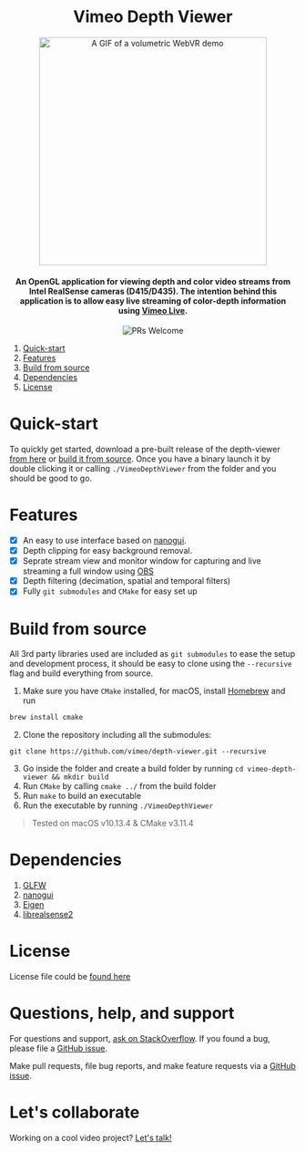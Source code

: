 <h1 align="center">Vimeo Depth Viewer</h1>


<p align="center">
<img src="https://github.com/vimeo/depth-viewer/blob/master/docs/cover.png" alt="A GIF of a volumetric WebVR demo" height="400" />
</p>

<h4 align="center">An OpenGL application for viewing depth and color video streams from Intel RealSense cameras (D415/D435). The intention behind this application is to allow easy live streaming of color-depth information using <a href="https://vimeo.com/live">Vimeo Live</a>.</h4>

<p align="center">
  <img src="https://img.shields.io/badge/PRs-welcome-brightgreen.svg?style=flat-square" alt="PRs Welcome">
</p>
 
1. [Quick-start](#quick-start)
1. [Features](#features)
1. [Build from source](#build-from-source)
1. [Dependencies](#dependencies)
1. [License](#license)

# Quick-start
To quickly get started, download a pre-built release of the depth-viewer [from here](https://github.com/vimeo/depth-viewer/releases) or [build it from source](#build-from-source). Once you have a binary launch it by double clicking it or calling `./VimeoDepthViewer` from the folder and you should be good to go.

# Features
- [x] An easy to use interface based on [nanogui](https://github.com/wjakob/nanogui).
- [x] Depth clipping for easy background removal.
- [x] Seprate stream view and monitor window for capturing and live streaming a full window using [OBS](http://obsproject.com)
- [x] Depth filtering (decimation, spatial and temporal filters)
- [x] Fully `git submodules` and `CMake` for easy set up

# Build from source
All 3rd party libraries used are included as `git submodules` to ease the setup and development process, it should be easy to clone using the `--recursive` flag and build everything from source.
1. Make sure you have `CMake` installed, for macOS, install [Homebrew](https://brew.sh) and run
```sh
brew install cmake
```
2. Clone the repository including all the submodules:
```
git clone https://github.com/vimeo/depth-viewer.git --recursive
```
3. Go inside the folder and create a build folder by running `cd vimeo-depth-viewer && mkdir build`
4. Run `CMake` by calling `cmake ../` from the build folder
5. Run `make` to build an executable
6. Run the executable by running `./VimeoDepthViewer`

> Tested on macOS v10.13.4 & CMake v3.11.4

# Dependencies
1. [GLFW](https://github.com/glfw/glfw)
1. [nanogui](https://github.com/wjakob/nanogui)
1. [Eigen](https://github.com/libigl/eigen)
1. [librealsense2](https://github.com/IntelRealSense/librealsense)

# License
License file could be [found here](https://github.com/vimeo/vimeo-depth-viewer)

# Questions, help, and support
For questions and support, [ask on StackOverflow](https://stackoverflow.com/questions/ask/?tags=vimeo). If you found a bug, please file a [GitHub issue](https://github.com/vimeo/vimeo-depth-viewer/issues).

Make pull requests, file bug reports, and make feature requests via a [GitHub issue](https://github.com/vimeo/vimeo-depth-viewer/issues).

# Let's collaborate
Working on a cool video project? [Let's talk!](mailto:labs@vimeo.com)
